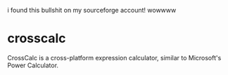 i found this bullshit on my sourceforge account! wowwww

# crosscalc
CrossCalc is a cross-platform expression calculator, similar to Microsoft's Power Calculator.
